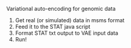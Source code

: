 Variational auto-encoding for genomic data

1. Get real (or simulated) data in msms format
2. Feed it to the STAT java script
3. Format STAT txt output to VAE input data
4. Run!
